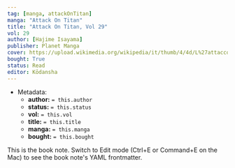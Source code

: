 ```yaml
---
tag: [manga, attackOnTitan]
manga: "Attack On Titan"
title: "Attack On Titan, Vol 29"
vol: 29
author: [Hajime Isayama]
publisher: Planet Manga
cover: https://upload.wikimedia.org/wikipedia/it/thumb/4/4d/L%27attacco_dei_giganti_copertina.jpeg/800px-L%27attacco_dei_giganti_copertina.jpeg
bought: True
status: Read
editor: Kōdansha
---
```



- Metadata:
	- **author:** `= this.author`
	- **status:** `= this.status`
	- **vol:** `= this.vol`
	- **title:** `= this.title`
	- **manga:** `= this.manga`
	- **bought:** `= this.bought`

This is the book note. Switch to Edit mode (Ctrl+E or Command+E on the Mac) to see the book note's YAML frontmatter.